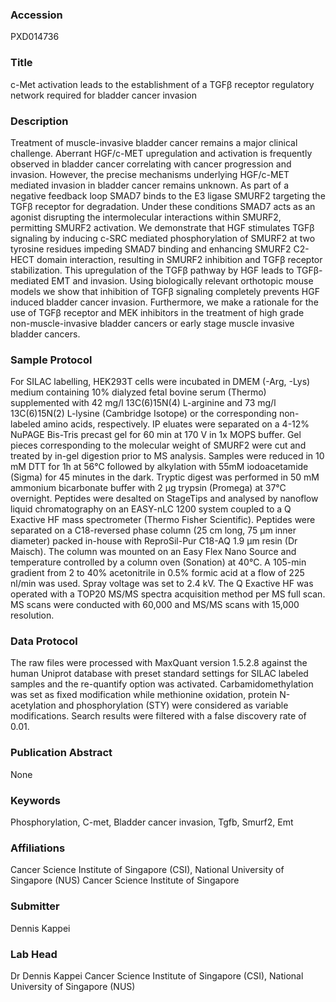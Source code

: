 ### Accession
PXD014736

### Title
c-Met activation leads to the establishment of a TGFβ receptor regulatory network required for bladder cancer invasion

### Description
Treatment of muscle-invasive bladder cancer remains a major clinical challenge. Aberrant HGF/c-MET upregulation and activation is frequently observed in bladder cancer correlating with cancer progression and invasion. However, the precise mechanisms underlying HGF/c-MET mediated invasion in bladder cancer remains unknown. As part of a negative feedback loop SMAD7 binds to the E3 ligase SMURF2 targeting the TGFβ receptor for degradation. Under these conditions SMAD7 acts as an agonist disrupting the intermolecular interactions within SMURF2, permitting SMURF2 activation. We demonstrate that HGF stimulates TGFβ signaling by inducing c-SRC mediated phosphorylation of SMURF2 at two tyrosine residues impeding SMAD7 binding and enhancing SMURF2 C2-HECT domain interaction, resulting in SMURF2 inhibition and TGFβ receptor stabilization. This upregulation of the TGFβ pathway by HGF leads to TGFβ-mediated EMT and invasion. Using biologically relevant orthotopic mouse models we show that inhibition of TGFβ signaling completely prevents HGF induced bladder cancer invasion. Furthermore, we make a rationale for the use of TGFβ receptor and MEK inhibitors in the treatment of high grade non-muscle-invasive bladder cancers or early stage muscle invasive bladder cancers.

### Sample Protocol
For SILAC labelling, HEK293T cells were incubated in DMEM (-Arg, -Lys) medium containing 10% dialyzed fetal bovine serum (Thermo) supplemented with 42 mg/l 13C(6)15N(4) L-arginine and 73 mg/l 13C(6)15N(2) L-lysine (Cambridge Isotope) or the corresponding non-labeled amino acids, respectively. IP eluates were separated on a 4-12% NuPAGE Bis-Tris precast gel for 60 min at 170 V in 1x MOPS buffer. Gel pieces corresponding to the molecular weight of SMURF2 were cut and treated by in-gel digestion prior to MS analysis. Samples were reduced in 10 mM DTT for 1h at 56°C followed by alkylation with 55mM iodoacetamide (Sigma) for 45 minutes in the dark. Tryptic digest was performed in 50 mM ammonium bicarbonate buffer with 2 μg trypsin (Promega) at 37°C overnight. Peptides were desalted on StageTips and analysed by nanoflow liquid chromatography on an EASY-nLC 1200 system coupled to a Q Exactive HF mass spectrometer (Thermo Fisher Scientific). Peptides were separated on a C18-reversed phase column (25 cm long, 75 μm inner diameter) packed in-house with ReproSil-Pur C18-AQ 1.9 μm resin (Dr Maisch). The column was mounted on an Easy Flex Nano Source and temperature controlled by a column oven (Sonation) at 40°C. A 105-min gradient from 2 to 40% acetonitrile in 0.5% formic acid at a flow of 225 nl/min was used. Spray voltage was set to 2.4 kV. The Q Exactive HF was operated with a TOP20 MS/MS spectra acquisition method per MS full scan. MS scans were conducted with 60,000 and MS/MS scans with 15,000 resolution.

### Data Protocol
The raw files were processed with MaxQuant version 1.5.2.8 against the human Uniprot database with preset standard settings for SILAC labeled samples and the re-quantify option was activated. Carbamidomethylation was set as fixed modification while methionine oxidation, protein N-acetylation and phosphorylation (STY) were considered as variable modifications. Search results were filtered with a false discovery rate of 0.01.

### Publication Abstract
None

### Keywords
Phosphorylation, C-met, Bladder cancer invasion, Tgfb, Smurf2, Emt

### Affiliations
Cancer Science Institute of Singapore (CSI), National University of Singapore (NUS)
Cancer Science Institute of Singapore

### Submitter
Dennis Kappei

### Lab Head
Dr Dennis Kappei
Cancer Science Institute of Singapore (CSI), National University of Singapore (NUS)


